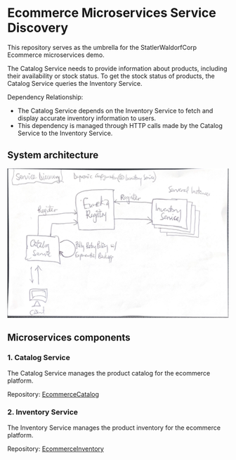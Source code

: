 # Ecommerce Microservices Service Discovery

This repository serves as the umbrella for the StatlerWaldorfCorp Ecommerce microservices demo.

The Catalog Service needs to provide information about products, including their availability or stock status.
To get the stock status of products, the Catalog Service queries the Inventory Service.

Dependency Relationship:

- The Catalog Service depends on the Inventory Service to fetch and display accurate inventory information to users.
- This dependency is managed through HTTP calls made by the Catalog Service to the Inventory Service.

## System architecture

![Architecture](./System%20Architecture%20Service%20discovery.jpg)


## Microservices components

### 1. Catalog Service

The Catalog Service manages the product catalog for the ecommerce platform.

Repository: [EcommerceCatalog](https://github.com/pkErbynn/StatlerWaldorfCorp.EcommerceCatalog)

### 2. Inventory Service

The Inventory Service manages the product inventory for the ecommerce platform.

Repository: [EcommerceInventory](https://github.com/pkErbynn/StatlerWaldorfCorp.EcommerceInventory)
